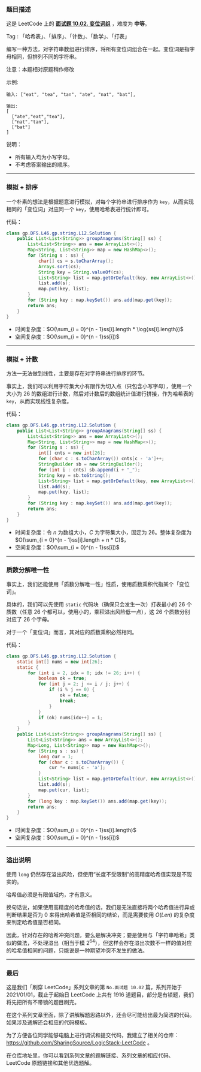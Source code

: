 ### 题目描述

这是 LeetCode 上的 **[面试题 10.02. 变位词组](https://leetcode-cn.com/problems/group-anagrams-lcci/solution/gong-shui-san-xie-tong-ji-bian-wei-ci-de-0iqe/)** ，难度为 **中等**。

Tag : 「哈希表」、「排序」、「计数」、「数学」、「打表」



编写一种方法，对字符串数组进行排序，将所有变位词组合在一起。变位词是指字母相同，但排列不同的字符串。

注意：本题相对原题稍作修改

示例:
```
输入: ["eat", "tea", "tan", "ate", "nat", "bat"],

输出:
[
  ["ate","eat","tea"],
  ["nat","tan"],
  ["bat"]
]
```
说明：
* 所有输入均为小写字母。
* 不考虑答案输出的顺序。

---

### 模拟 + 排序

一个朴素的想法是根据题意进行模拟，对每个字符串进行排序作为 `key`，从而实现相同的「变位词」对应同一个 `key`，使用哈希表进行统计即可。

代码：
```Java
class gp.DFS.L46.gp.string.L12.Solution {
    public List<List<String>> groupAnagrams(String[] ss) {
        List<List<String>> ans = new ArrayList<>();
        Map<String, List<String>> map = new HashMap<>();
        for (String s : ss) {
            char[] cs = s.toCharArray();
            Arrays.sort(cs);
            String key = String.valueOf(cs);
            List<String> list = map.getOrDefault(key, new ArrayList<>());
            list.add(s);
            map.put(key, list);
        }
        for (String key : map.keySet()) ans.add(map.get(key));
        return ans;
    }
}
```
* 时间复杂度：$O(\sum_{i = 0}^{n - 1}ss[i].length * \log{ss[i].length})$
* 空间复杂度：$O(\sum_{i = 0}^{n - 1}ss[i])$

---

### 模拟 + 计数

方法一无法做到线性，主要是存在对字符串进行排序的环节。

事实上，我们可以利用字符集大小有限作为切入点（只包含小写字母），使用一个大小为 $26$ 的数组进行计数，然后对计数后的数组统计值进行拼接，作为哈希表的 `key`，从而实现线性复杂度。

代码：
```Java
class gp.DFS.L46.gp.string.L12.Solution {
    public List<List<String>> groupAnagrams(String[] ss) {
        List<List<String>> ans = new ArrayList<>();
        Map<String, List<String>> map = new HashMap<>();
        for (String s : ss) {
            int[] cnts = new int[26];
            for (char c : s.toCharArray()) cnts[c - 'a']++;
            StringBuilder sb = new StringBuilder();
            for (int i : cnts) sb.append(i + "_");
            String key = sb.toString();
            List<String> list = map.getOrDefault(key, new ArrayList<>());
            list.add(s);
            map.put(key, list);
        }
        for (String key : map.keySet()) ans.add(map.get(key));
        return ans;
    }
}
```
* 时间复杂度：令 $n$ 为数组大小，$C$ 为字符集大小，固定为 $26$。整体复杂度为 $O(\sum_{i = 0}^{n - 1}ss[i].length + n * C)$，
* 空间复杂度：$O(\sum_{i = 0}^{n - 1}ss[i])$

---

### 质数分解唯一性

事实上，我们还能使用「质数分解唯一性」性质，使用质数乘积代指某个「变位词」。

具体的，我们可以先使用 `static` 代码块（确保只会发生一次）打表最小的 $26$ 个质数（任意 $26$ 个都可以，使用小的，乘积溢出风险低一点），这 $26$ 个质数分别对应了 $26$ 个字母。

对于一个「变位词」而言，其对应的质数乘积必然相同。

代码：
```Java
class gp.DFS.L46.gp.string.L12.Solution {
    static int[] nums = new int[26]; 
    static {
        for (int i = 2, idx = 0; idx != 26; i++) {
            boolean ok = true;
            for (int j = 2; j <= i / j; j++) {
                if (i % j == 0) {
                    ok = false;
                    break;
                } 
            }
            if (ok) nums[idx++] = i;
        }
    }
    public List<List<String>> groupAnagrams(String[] ss) {
        List<List<String>> ans = new ArrayList<>();
        Map<Long, List<String>> map = new HashMap<>();
        for (String s : ss) {
            long cur = 1;
            for (char c : s.toCharArray()) {
                cur *= nums[c - 'a'];
            }
            List<String> list = map.getOrDefault(cur, new ArrayList<>());
            list.add(s);
            map.put(cur, list);
        }
        for (long key : map.keySet()) ans.add(map.get(key));
        return ans;
    }
}
```
* 时间复杂度：$O(\sum_{i = 0}^{n - 1}ss[i].length)$
* 空间复杂度：$O(\sum_{i = 0}^{n - 1}ss[i])$

---

### 溢出说明

使用 `long` 仍然存在溢出风险，但使用“长度不受限制”的高精度哈希值实现是不现实的。

哈希值必须是有限值域内，才有意义。

换句话说，如果使用高精度的哈希值的话，我们是无法直接将两个哈希值进行异或判断结果是否为 $0$ 来得出哈希值是否相同的结论，而是需要使用 $O(Len)$ 的复杂度来判定哈希值是否相同。

因此，针对存在的哈希冲突问题，要么是解决冲突；要是使用与「字符串哈希」类似的做法，不处理溢出（相当于模 $2^{64}$），但这样会存在溢出次数不一样的值对应的哈希值相同的问题，只能说是一种期望冲突不发生的做法。

---

### 最后

这是我们「刷穿 LeetCode」系列文章的第 `No.面试题 10.02` 篇，系列开始于 2021/01/01，截止于起始日 LeetCode 上共有 1916 道题目，部分是有锁题，我们将先把所有不带锁的题目刷完。

在这个系列文章里面，除了讲解解题思路以外，还会尽可能给出最为简洁的代码。如果涉及通解还会相应的代码模板。

为了方便各位同学能够电脑上进行调试和提交代码，我建立了相关的仓库：https://github.com/SharingSource/LogicStack-LeetCode 。

在仓库地址里，你可以看到系列文章的题解链接、系列文章的相应代码、LeetCode 原题链接和其他优选题解。

